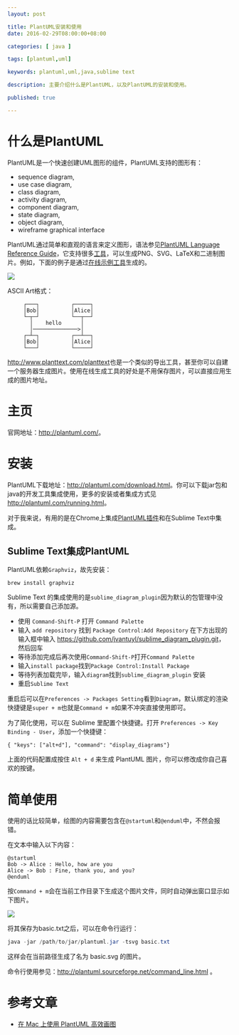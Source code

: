 ```yaml
---
layout: post

title: PlantUML安装和使用
date: 2016-02-29T08:00:00+08:00

categories: [ java ]

tags: [plantuml,uml]

keywords: plantuml,uml,java,sublime text

description: 主要介绍什么是PlantUML，以及PlantUML的安装和使用。

published: true

---
```


# 什么是PlantUML

PlantUML是一个快速创建UML图形的组件，PlantUML支持的图形有：

- sequence diagram,
- use case diagram,
- class diagram,
- activity diagram,
- component diagram,
- state diagram,
- object diagram,
- wireframe graphical interface

PlantUML通过简单和直观的语言来定义图形，语法参见[PlantUML Language Reference Guide](http://plantuml.com/PlantUML_Language_Reference_Guide.pdf)，它支持很多[工具](http://plantuml.com/running.html)，可以生成PNG、SVG、LaTeX和二进制图片。例如，下面的例子是通过[在线示例工具](http://plantuml.com/plantuml/)生成的。

![](http://plantuml.com/plantuml/png/SyfFKj2rKt3CoKnELR1Io4ZDoSa70000)

ASCII Art格式：

~~~
     ┌───┐          ┌─────┐
     │Bob│          │Alice│
     └─┬─┘          └──┬──┘
       │    hello      │   
       │──────────────>│   
     ┌─┴─┐          ┌──┴──┐
     │Bob│          │Alice│
     └───┘          └─────┘
~~~

<http://www.planttext.com/planttext>也是一个类似的导出工具，甚至你可以自建一个服务器生成图片。使用在线生成工具的好处是不用保存图片，可以直接应用生成的图片地址。


# 主页

官网地址：<http://plantuml.com/>。

# 安装

PlantUML下载地址：<http://plantuml.com/download.html>。你可以下载jar包和java的开发工具集成使用，更多的安装或者集成方式见<http://plantuml.com/running.html>。

对于我来说，有用的是在Chrome上集成[PlantUML插件](https://chrome.google.com/webstore/detail/plantuml-viewer/legbfeljfbjgfifnkmpoajgpgejojooj)和在Sublime Text中集成。

## Sublime Text集成PlantUML

PlantUML依赖`Graphviz`，故先安装：

~~~
brew install graphviz
~~~

Sublime Text 的集成使用的是`sublime_diagram_plugin`因为默认的包管理中没有，所以需要自己添加源。

- 使用 `Command-Shift-P` 打开 `Command Palette`
- 输入 `add repository` 找到 `Package Control:Add Repository`
在下方出现的输入框中输入 <https://github.com/jvantuyl/sublime_diagram_plugin.git>， 然后回车
- 等待添加完成后再次使用`Command-Shift-P`打开`Command Palette`
- 输入`install package`找到`Package Control:Install Package`
- 等待列表加载完毕，输入`diagram`找到`sublime_diagram_plugin` 安装
- 重启`Sublime Text`

重启后可以在`Preferences -> Packages Setting`看到`Diagram`，默认绑定的渲染快捷键是`super + m`也就是`Command + m`如果不冲突直接使用即可。

为了简化使用，可以在 Sublime 里配置个快捷键。打开 `Preferences -> Key Binding - User`，添加一个快捷键：

~~~
{ "keys": ["alt+d"], "command": "display_diagrams"}
~~~

上面的代码配置成按住 `Alt + d` 来生成 PlantUML 图片，你可以修改成你自己喜欢的按键。

# 简单使用

使用的话比较简单，绘图的内容需要包含在`@startuml`和`@enduml`中，不然会报错。

在文本中输入以下内容：

~~~
@startuml
Bob -> Alice : Hello, how are you
Alice -> Bob : Fine, thank you, and you?
@enduml
~~~

按`Command + m`会在当前工作目录下生成这个图片文件，同时自动弹出窗口显示如下图片。

![](http://plantuml.com:80/plantuml/png/SyfFKj2rKt3CoKnELR1Iy4ZDoSdNKSZ8BrT8B4fLgCmlvO980TKu0PLQARXbvgNgA9Ha9EPbWwHr51BpKa0CUm00)

将其保存为basic.txt之后，可以在命令行运行：

~~~java
java -jar /path/to/jar/plantuml.jar -tsvg basic.txt
~~~

这样会在当前路径生成了名为 basic.svg 的图片。

命令行使用参见：<http://plantuml.sourceforge.net/command_line.html> 。

# 参考文章

- [在 Mac 上使用 PlantUML 高效画图](http://blog.yourtion.com/use-plantuml-on-mac.html)




